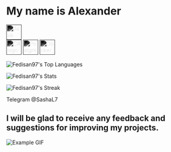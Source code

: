 #  My name is Alexander 
  <div align="left">
<img src="https://cdn.jsdelivr.net/gh/devicons/devicon/icons/java/java-original.svg" height="40" alt="Java logo" title="Java" style="filter: grayscale(100%) invert(1);"  />
  </div>
  
<img src="https://cdn.jsdelivr.net/gh/devicons/devicon/icons/csharp/csharp-original.svg" height="40" alt="C# logo" title="C#" style="filter: grayscale(100%) invert(1);"  />
  </div>
   
<img src="https://cdn.jsdelivr.net/gh/devicons/devicon/icons/postgresql/postgresql-original.svg" height="40" alt="PostgreSQL logo" title="PostgreSQL" style="filter: grayscale(100%) invert(1);"  />
  </div>
     
<img src="https://cdn.jsdelivr.net/gh/devicons/devicon/icons/docker/docker-original.svg" height="40" alt="Docker logo" title="Docker" style="filter: grayscale(100%) invert(1);" />
  </div>

![Fedisan97's Top Languages](https://github-readme-stats.vercel.app/api/top-langs/?username=Fedisan97&theme=gotham&show_icons=true&hide_border=true&layout=compact)

![Fedisan97's Stats](https://github-readme-stats.vercel.app/api?username=Fedisan97&theme=gotham&show_icons=true&hide_border=true&count_private=true)

![Fedisan97's Streak](https://github-readme-streak-stats.herokuapp.com/?user=Fedisan97&theme=gotham&hide_border=true)


Telegram
@SashaL7

## I will be glad to receive any feedback and suggestions for improving my projects.
>
 ![Example GIF](https://i.pinimg.com/originals/f7/64/10/f76410086df1c7b9244bfb19b83a4d91.gif)

